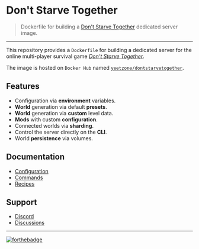 # Don't Starve Together
> Dockerfile for building a [Don't Starve Together][website] dedicated server image.

---

This repository provides a `Dockerfile` for building a dedicated server
for the online multi-player survival game [*Don't Starve Together*][website].

The image is hosted on `Docker Hub` named [`yeetzone/dontstarvetogether`][hub].

## Features
- Configuration via **environment** variables.
- **World** generation via default **presets**.
- **World** generation via **custom** level data.
- **Mods** with custom **configuration**.
- Connected worlds via **sharding**.
- Control the server directly on the **CLI**.
- World **persistence** via volumes.

## Documentation
- [Configuration][docs-configuration]
- [Commands][docs-commands]
- [Recipes][docs-recipes]

## Support
- [Discord][support-discord]
- [Discussions][support-github]

---

[![forthebadge](https://forthebadge.com/images/badges/built-with-love.svg)](https://forthebadge.com)

[docs-configuration]: /docs/configuration.md
[docs-commands]: /docs/commands.md
[docs-recipes]: /docs/recipes.md
[support-discord]: https://go.yeet.zone/discord
[support-github]: https://github.com/yeetzone/docker-dontstarvetogether/discussions
[hub]: https://hub.docker.com/r/yeetzone/dontstarvetogether
[website]: https://www.dontstarvetogether.com/
